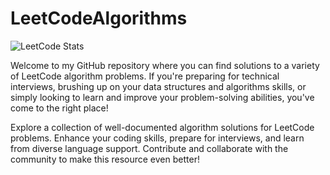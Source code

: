 # LeetCodeAlgorithms
![LeetCode Stats](https://leetcode.card.workers.dev/vmlpatel04?theme=unicorn&font=source_code_pro)

Welcome to my GitHub repository where you can find solutions to a variety of LeetCode algorithm problems. If you're preparing for technical interviews, brushing up on your data structures and algorithms skills, or simply looking to learn and improve your problem-solving abilities, you've come to the right place!

Explore a collection of well-documented algorithm solutions for LeetCode problems. Enhance your coding skills, prepare for interviews, and learn from diverse language support. Contribute and collaborate with the community to make this resource even better!

